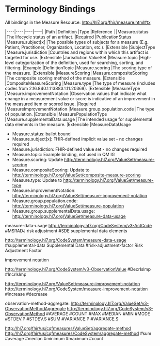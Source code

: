 # Terminology Bindings

All bindings in the Measure Resource:
http://hl7.org/fhir/measure.html#tx

|----|----|----|----|
|Path	|Definition	|Type	|Reference |
|Measure.status 		|The lifecycle status of an artifact.		|Required		|PublicationStatus
|Measure.subject[x] 		|The possible types of subjects for a measure (E.g. Patient, Practitioner, Organization, Location, etc.).		|Extensible		|SubjectType
|Measure.jurisdiction 		|Countries and regions within which this artifact is targeted for use.		|Extensible		|Jurisdiction 	ValueSet
|Measure.topic 		|High-level categorization of the definition, used for searching, sorting, and filtering.		|Example		|DefinitionTopic
|Measure.scoring 		|The scoring type of the measure.		|Extensible		|MeasureScoring
|Measure.compositeScoring 		|The composite scoring method of the measure.		|Extensible		|CompositeMeasureScoring
|Measure.type 		|The type of measure (includes codes from 2.16.840.1.113883.1.11.20368).		|Extensible		|MeasureType
|Measure.improvementNotation 		|Observation values that indicate what change in a measurement value or score is indicative of an improvement in the measured item or scored issue.		|Required		|MeasureImprovementNotation
|Measure.group.population.code 		|The type of population.		|Extensible		|MeasurePopulationType
|Measure.supplementalData.usage 		|The intended usage for supplemental data elements in the measure.		|Extensible		|MeasureDataUsage

* Measure.status: ballot bound
* Measure.subject[x]: FHIR-defined implicit value set - no changes required
* Measure.jurisdiction: FHIR-defined value set - no changes required
* Measure.topic: Example binding, not used in QM IG
* Measure.scoring: Update http://terminology.hl7.org/ValueSet/measure-scoring
* Measure.compositeScoring: Update to http://terminology.hl7.org/ValueSet/composite-measure-scoring
* Measure.type: Update to http://terminology.hl7.org/ValueSet/measure-type
* Measure.improvementNotation: http://terminology.hl7.org/ValueSet/measure-improvement-notation
* Measure.group.population.code: http://terminology.hl7.org/ValueSet/measure-population
* Measure.group.supplementalData.usage: http://terminology.hl7.org/ValueSet/measure-data-usage


measure-data-usage
http://terminology.hl7.org/CodeSystem/v3-ActCode
#MSRADJ risk adjustment
#SDE supplemental data elements

http://terminology.hl7.org/CodeSystem/measure-data-usage
#supplemental-data Supplemental Data
#risk-adjustment-factor Risk Adjustment Factor

improvement notation

http://terminology.hl7.org/CodeSystem/v3-ObservationValue
#DecrIsImp
#IncrIsImp

http://terminology.hl7.org/ValueSet/measure-improvement-notation
http://terminology.hl7.org/CodeSystem/measure-improvement-notation
#increase
#decrease

observation-method-aggregate:
http://terminology.hl7.org/ValueSet/v3-ObservationMethodAggregate
http://terminology.hl7.org/CodeSystem/v3-ObservationMethod
#AVERAGE
#COUNT
#MAX
#MEDIAN
#MIN
#MODE
#STDEV.P
#STDEV.S
#SUM
#VARIANCE.P
#VARIANCE.S

http://hl7.org/fhir/us/cqfmeasures/ValueSet/aggregate-method
http://hl7.org/fhir/us/cqfmeasures/CodeSystem/aggregate-method
#sum
#average
#median
#minimum
#maximum
#count
